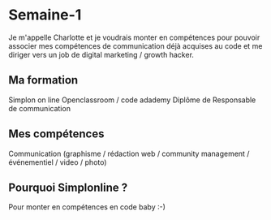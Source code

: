 # Semaine-1
Je m'appelle Charlotte et je voudrais monter en compétences
pour pouvoir associer mes compétences de communication déjà acquises au code
et me diriger vers un job de digital marketing / growth hacker.

## Ma formation
Simplon on line
Openclassroom / code adademy
Diplôme de Responsable de communication

## Mes compétences
Communication (graphisme / rédaction web / community management / événementiel / video / photo)

## Pourquoi Simplonline ?
Pour monter en compétences en code baby :-)